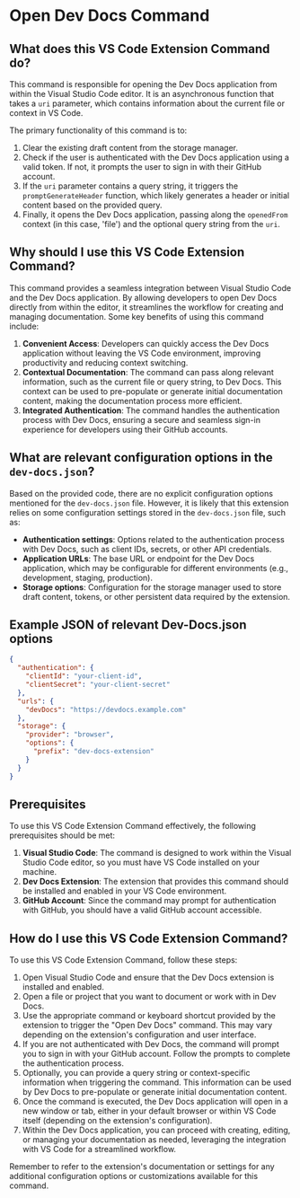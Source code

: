 
  
  # **Open Dev Docs Command**

## What does this VS Code Extension Command do?

This command is responsible for opening the Dev Docs application from within the Visual Studio Code editor. It is an asynchronous function that takes a `uri` parameter, which contains information about the current file or context in VS Code.

The primary functionality of this command is to:

1. Clear the existing draft content from the storage manager.
2. Check if the user is authenticated with the Dev Docs application using a valid token. If not, it prompts the user to sign in with their GitHub account.
3. If the `uri` parameter contains a query string, it triggers the `promptGenerateHeader` function, which likely generates a header or initial content based on the provided query.
4. Finally, it opens the Dev Docs application, passing along the `openedFrom` context (in this case, 'file') and the optional query string from the `uri`.

## Why should I use this VS Code Extension Command?

This command provides a seamless integration between Visual Studio Code and the Dev Docs application. By allowing developers to open Dev Docs directly from within the editor, it streamlines the workflow for creating and managing documentation. Some key benefits of using this command include:

1. **Convenient Access**: Developers can quickly access the Dev Docs application without leaving the VS Code environment, improving productivity and reducing context switching.
2. **Contextual Documentation**: The command can pass along relevant information, such as the current file or query string, to Dev Docs. This context can be used to pre-populate or generate initial documentation content, making the documentation process more efficient.
3. **Integrated Authentication**: The command handles the authentication process with Dev Docs, ensuring a secure and seamless sign-in experience for developers using their GitHub accounts.

## What are relevant configuration options in the `dev-docs.json`?

Based on the provided code, there are no explicit configuration options mentioned for the `dev-docs.json` file. However, it is likely that this extension relies on some configuration settings stored in the `dev-docs.json` file, such as:

- **Authentication settings**: Options related to the authentication process with Dev Docs, such as client IDs, secrets, or other API credentials.
- **Application URLs**: The base URL or endpoint for the Dev Docs application, which may be configurable for different environments (e.g., development, staging, production).
- **Storage options**: Configuration for the storage manager used to store draft content, tokens, or other persistent data required by the extension.

## Example JSON of relevant Dev-Docs.json options

```json
{
  "authentication": {
    "clientId": "your-client-id",
    "clientSecret": "your-client-secret"
  },
  "urls": {
    "devDocs": "https://devdocs.example.com"
  },
  "storage": {
    "provider": "browser",
    "options": {
      "prefix": "dev-docs-extension"
    }
  }
}
```

## Prerequisites

To use this VS Code Extension Command effectively, the following prerequisites should be met:

1. **Visual Studio Code**: The command is designed to work within the Visual Studio Code editor, so you must have VS Code installed on your machine.
2. **Dev Docs Extension**: The extension that provides this command should be installed and enabled in your VS Code environment.
3. **GitHub Account**: Since the command may prompt for authentication with GitHub, you should have a valid GitHub account accessible.

## How do I use this VS Code Extension Command?

To use this VS Code Extension Command, follow these steps:

1. Open Visual Studio Code and ensure that the Dev Docs extension is installed and enabled.
2. Open a file or project that you want to document or work with in Dev Docs.
3. Use the appropriate command or keyboard shortcut provided by the extension to trigger the "Open Dev Docs" command. This may vary depending on the extension's configuration and user interface.
4. If you are not authenticated with Dev Docs, the command will prompt you to sign in with your GitHub account. Follow the prompts to complete the authentication process.
5. Optionally, you can provide a query string or context-specific information when triggering the command. This information can be used by Dev Docs to pre-populate or generate initial documentation content.
6. Once the command is executed, the Dev Docs application will open in a new window or tab, either in your default browser or within VS Code itself (depending on the extension's configuration).
7. Within the Dev Docs application, you can proceed with creating, editing, or managing your documentation as needed, leveraging the integration with VS Code for a streamlined workflow.

Remember to refer to the extension's documentation or settings for any additional configuration options or customizations available for this command.
  
  